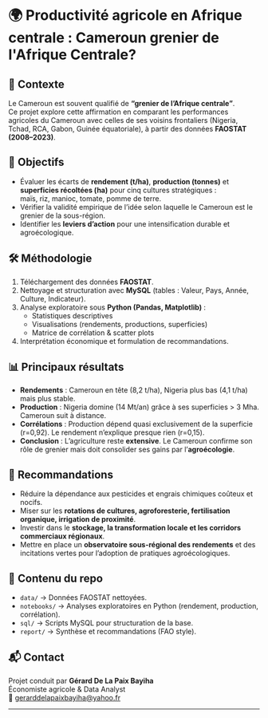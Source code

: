 # 🌍 Productivité agricole en Afrique centrale : Cameroun grenier de l'Afrique Centrale?

## 📌 Contexte
Le Cameroun est souvent qualifié de **“grenier de l’Afrique centrale”**.  
Ce projet explore cette affirmation en comparant les performances agricoles du Cameroun avec celles de ses voisins frontaliers (Nigeria, Tchad, RCA, Gabon, Guinée équatoriale), à partir des données **FAOSTAT (2008–2023)**.

## 🎯 Objectifs
- Évaluer les écarts de **rendement (t/ha)**, **production (tonnes)** et **superficies récoltées (ha)** pour cinq cultures stratégiques :  
  maïs, riz, manioc, tomate, pomme de terre.  
- Vérifier la validité empirique de l’idée selon laquelle le Cameroun est le grenier de la sous-région.  
- Identifier les **leviers d’action** pour une intensification durable et agroécologique.

## 🛠️ Méthodologie
1. Téléchargement des données **FAOSTAT**.  
2. Nettoyage et structuration avec **MySQL** (tables : Valeur, Pays, Année, Culture, Indicateur).  
3. Analyse exploratoire sous **Python (Pandas, Matplotlib)** :  
   - Statistiques descriptives  
   - Visualisations (rendements, productions, superficies)  
   - Matrice de corrélation & scatter plots  
4. Interprétation économique et formulation de recommandations.

## 📊 Principaux résultats
- **Rendements** : Cameroun en tête (8,2 t/ha), Nigeria plus bas (4,1 t/ha) mais plus stable.  
- **Production** : Nigeria domine (14 Mt/an) grâce à ses superficies > 3 Mha. Cameroun suit à distance.  
- **Corrélations** : Production dépend quasi exclusivement de la superficie (r=0,92). Le rendement n’explique presque rien (r=0,15).  
- **Conclusion** : L’agriculture reste **extensive**. Le Cameroun confirme son rôle de grenier mais doit consolider ses gains par l’**agroécologie**.

## 🌱 Recommandations 
- Réduire la dépendance aux pesticides et engrais chimiques coûteux et nocifs.  
- Miser sur les **rotations de cultures, agroforesterie, fertilisation organique, irrigation de proximité**.  
- Investir dans le **stockage, la transformation locale et les corridors commerciaux régionaux**.  
- Mettre en place un **observatoire sous-régional des rendements** et des incitations vertes pour l’adoption de pratiques agroécologiques.

## 📂 Contenu du repo
- `data/` → Données FAOSTAT nettoyées.  
- `notebooks/` → Analyses exploratoires en Python (rendement, production, corrélation).  
- `sql/` → Scripts MySQL pour structuration de la base.  
- `report/` → Synthèse et recommandations (FAO style).  

## 📬 Contact
Projet conduit par **Gérard De La Paix Bayiha**  
Économiste agricole & Data Analyst  
📧 gerarddelapaixbayiha@yahoo.fr  

---
